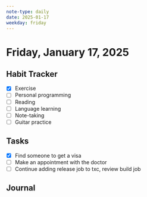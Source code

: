 ```yaml
---
note-type: daily
date: 2025-01-17
weekday: friday
---
```


# Friday, January 17, 2025

## Habit Tracker

- [x] Exercise
- [ ] Personal programming
- [ ] Reading
- [ ] Language learning
- [ ] Note-taking
- [ ] Guitar practice

## Tasks

- [x] Find someone to get a visa
- [ ] Make an appointment with the doctor
- [ ] Continue adding release job to txc, review build job

## Journal
